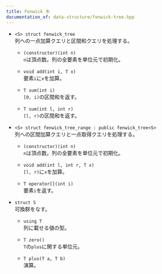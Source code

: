 ```yaml
---
title: Fenwick 木
documentation_of: data-structure/fenwick-tree.hpp
---
```


- `<S> struct fenwick_tree`  
列への一点加算クエリと区間和クエリを処理する。

  - `(constructor)(int n)`  
  `n`は頂点数。列の全要素を単位元で初期化。

  - `void add(int i, T x)`  
  要素`i`に`x`を加算。

  - `T sum(int i)`  
  `[0, i)`の区間和を返す。
  
  - `T sum(int l, int r)`  
  `[l, r)`の区間和を返す。

- `<S> struct fenwick_tree_range : public fenwick_tree<S>`  
列への区間加算クエリと一点取得クエリを処理する。

  - `(constructor)(int n)`  
  `n`は頂点数。列の全要素を単位元で初期化。

  - `void add(int l, int r, T x)`  
  `[l, r)`に`x`を加算。
  
  - `T operator[](int i)`  
  要素`i`を返す。

- `struct S`  
可換群をなす。
  - `using T`  
  列に載せる値の型。

  - `T zero()`  
  `T`の`plus`に関する単位元。
  
  - `T plus(T a, T b)`  
  演算。